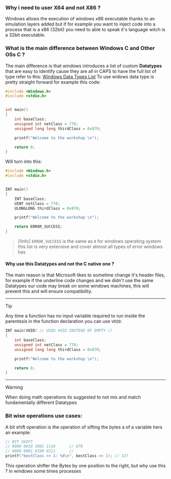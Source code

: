 ### Why i need to user X64 and not X86 ?
Windows allows the execution of windows x86 executable thanks to an emulation layers added but if for example you want to inject code into a process that is a x86 (32bit) you need to able to speak it's language witch is a 32bit executable.

### What is the main difference between Windows C and Other OSs C ?
The main difference is that windows introduces a list of custom **Datatypes** that are easy to identify cause they are all in CAPS to have the full list of type refer to this: [Windows Data Types List](https://learn.microsoft.com/en-us/windows/win32/winprog/windows-data-types) 
To use widows data type is pretty straight forward for example this code:
```c
#include <Windows.h>
#include <stdio.h>


int main()
{
    int baseClass;
    unsigned int netClass = 770;
    unsigned long long thirdClass = 0x870;

    printf("Welcome to the workshop \n");

    return 0;
}
```
Will turn into this:
```c
#include <Windows.h>
#include <stdio.h>


INT main()
{
    INT baseClass;
    UINT netClass = 770;
    ULONGLONG thirdClass = 0x870;

    printf("Welcome to the workshop \n");

    return ERROR_SUCCESS;
}
```

> [!info]
> `ERROR_SUCCESS` is the same as `0` for windows operating system this list is very extensive and cover almost all types of error windows has

#### Why use this Datatypes and not the C native one ?
The main reason is that Microsoft likes to sometime change it's header files, for example if the underline code changes and we didn't use the same Datatypes our code may break on some windows machines, this will prevent this and will ensure compatibility.

---

> [!tip]
> Any time a function has no input variable required to run inside the parentesis in the function declaration you can use `VOID`: 
```c
INT main(VOID) // USED VOID INSTEAD OF EMPTY ()
{
    int baseClass;
    unsigned int netClass = 770;
    unsigned long long thirdClass = 0x870;

    printf("Welcome to the workshop \n");

    return 0;
}
```

---
> [!warning]
> When doing math operations its suggested to not mix and match fundamentally different Datatypes

### Bit wise operations use cases:
A bit shift operation is the operation of sifting the bytes a of a variable hers an example:

```c
// BIT SHIFT
// 0000 0010 1001 1110      // 670
// 0000 0001 0100 0111      // 
printf("bestClass >> 1: %d\n", bestClass >> 1); // 327
```

This operation shifter the Bytes by one position to the right, but why use this ? 
In windows some times processes 